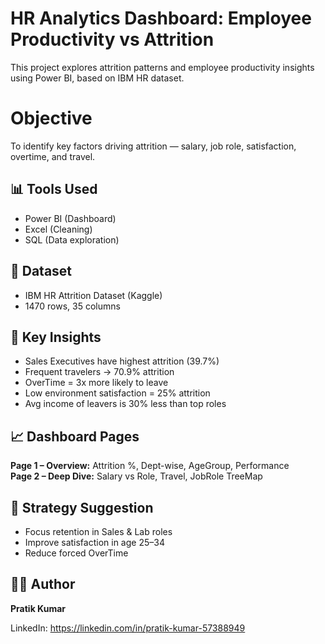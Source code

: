 # HR Analytics Dashboard: Employee Productivity vs Attrition

This project explores attrition patterns and employee productivity insights using Power BI, based on IBM HR dataset.

# Objective
To identify key factors driving attrition — salary, job role, satisfaction, overtime, and travel.

## 📊 Tools Used
- Power BI (Dashboard)
- Excel (Cleaning)
- SQL (Data exploration)

## 📁 Dataset
- IBM HR Attrition Dataset (Kaggle)
- 1470 rows, 35 columns

## 🔑 Key Insights
- Sales Executives have highest attrition (39.7%)
- Frequent travelers → 70.9% attrition
- OverTime = 3x more likely to leave
- Low environment satisfaction = 25% attrition
- Avg income of leavers is 30% less than top roles

## 📈 Dashboard Pages
**Page 1 – Overview:** Attrition %, Dept-wise, AgeGroup, Performance  
**Page 2 – Deep Dive:** Salary vs Role, Travel, JobRole TreeMap

## 🧠 Strategy Suggestion
- Focus retention in Sales & Lab roles  
- Improve satisfaction in age 25–34  
- Reduce forced OverTime

## 👨‍💼 Author
**Pratik Kumar**  

LinkedIn: https://linkedin.com/in/pratik-kumar-57388949
